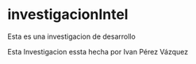 # investigacionIntel
Esta es una investigacion de desarrollo

Esta Investigacion essta hecha por Ivan Pérez Vázquez
